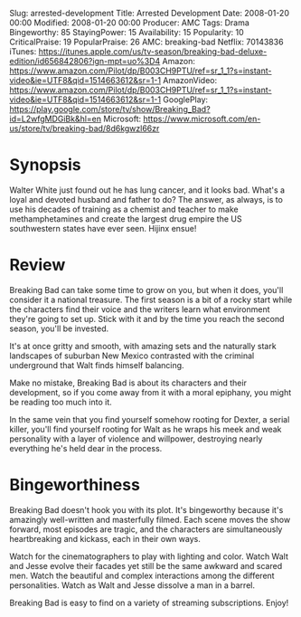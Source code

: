 Slug: arrested-development
Title: Arrested Development
Date: 2008-01-20 00:00
Modified: 2008-01-20 00:00
Producer: AMC
Tags: Drama
Bingeworthy: 85
StayingPower: 15
Availability: 15
Popularity: 10
CriticalPraise: 19
PopularPraise: 26
AMC: breaking-bad
Netflix: 70143836
iTunes: https://itunes.apple.com/us/tv-season/breaking-bad-deluxe-edition/id656842806?ign-mpt=uo%3D4
Amazon: https://www.amazon.com/Pilot/dp/B003CH9PTU/ref=sr_1_1?s=instant-video&ie=UTF8&qid=1514663612&sr=1-1
AmazonVideo: https://www.amazon.com/Pilot/dp/B003CH9PTU/ref=sr_1_1?s=instant-video&ie=UTF8&qid=1514663612&sr=1-1
GooglePlay: https://play.google.com/store/tv/show/Breaking_Bad?id=L2wfgMDGiBk&hl=en
Microsoft: https://www.microsoft.com/en-us/store/tv/breaking-bad/8d6kgwzl66zr

Synopsis
==

Walter White just found out he has lung cancer, and it looks bad. What's a loyal and devoted husband and father to do? The answer, as always, is to use his decades of training as a chemist and teacher to make methamphetamines and create the largest drug empire the US southwestern states have ever seen. Hijinx ensue!

Review
==

Breaking Bad can take some time to grow on you, but when it does, you'll consider it a national treasure. The first season is a bit of a rocky start while the characters find their voice and the writers learn what environment they're going to set up. Stick with it and by the time you reach the second season, you'll be invested.

It's at once gritty and smooth, with amazing sets and the naturally stark landscapes of suburban New Mexico contrasted with the criminal underground that Walt finds himself balancing.

Make no mistake, Breaking Bad is about its characters and their development, so if you come away from it with a moral epiphany, you might be reading too much into it.

In the same vein that you find yourself somehow rooting for Dexter, a serial killer, you'll find yourself rooting for Walt as he wraps his meek and weak personality with a layer of violence and willpower, destroying nearly everything he's held dear in the process.

Bingeworthiness
==

Breaking Bad doesn't hook you with its plot. It's bingeworthy because it's amazingly well-written and masterfully filmed. Each scene moves the show forward, most episodes are tragic, and the characters are simultaneously heartbreaking and kickass, each in their own ways.

Watch for the cinematographers to play with lighting and color. Watch Walt and Jesse evolve their facades yet still be the same awkward and scared men. Watch the beautiful and complex interactions among the different personalities. Watch as Walt and Jesse dissolve a man in a barrel.

Breaking Bad is easy to find on a variety of streaming subscriptions. Enjoy!